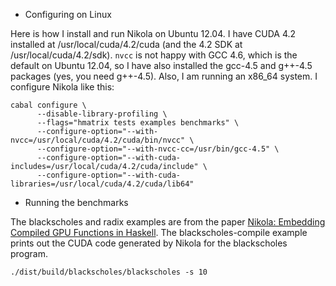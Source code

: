 * Configuring on Linux

Here is how I install and run Nikola on Ubuntu 12.04. I have CUDA 4.2 installed
at /usr/local/cuda/4.2/cuda (and the 4.2 SDK at
/usr/local/cuda/4.2/sdk). ```nvcc``` is not happy with GCC 4.6, which is the
default on Ubuntu 12.04, so I have also installed the gcc-4.5 and g++-4.5
packages (yes, you need g++-4.5). Also, I am running an x86_64 system. I
configure Nikola like this:

```
cabal configure \
      --disable-library-profiling \
      --flags="hmatrix tests examples benchmarks" \
      --configure-option="--with-nvcc=/usr/local/cuda/4.2/cuda/bin/nvcc" \
      --configure-option="--with-nvcc-cc=/usr/bin/gcc-4.5" \
      --configure-option="--with-cuda-includes=/usr/local/cuda/4.2/cuda/include" \
      --configure-option="--with-cuda-libraries=/usr/local/cuda/4.2/cuda/lib64"
```

* Running the benchmarks

The blackscholes and radix examples are from the paper [Nikola: Embedding
Compiled GPU Functions in
Haskell](http://www.eecs.harvard.edu/~mainland/publications/mainland10nikola.pdf). The
blackscholes-compile example prints out the CUDA code generated by Nikola for
the blackscholes program.

```
./dist/build/blackscholes/blackscholes -s 10
```
